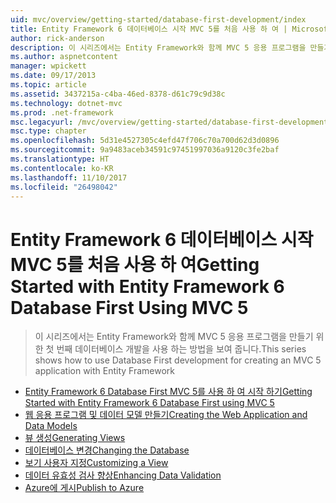 ```yaml
---
uid: mvc/overview/getting-started/database-first-development/index
title: Entity Framework 6 데이터베이스 시작 MVC 5를 처음 사용 하 여 | Microsoft Docs
author: rick-anderson
description: 이 시리즈에서는 Entity Framework와 함께 MVC 5 응용 프로그램을 만들기 위한 첫 번째 데이터베이스 개발을 사용 하는 방법을 보여 줍니다.
ms.author: aspnetcontent
manager: wpickett
ms.date: 09/17/2013
ms.topic: article
ms.assetid: 3437215a-c4ba-46ed-8378-d61c79c9d38c
ms.technology: dotnet-mvc
ms.prod: .net-framework
msc.legacyurl: /mvc/overview/getting-started/database-first-development
msc.type: chapter
ms.openlocfilehash: 5d31e4527305c4efd47f706c70a700d62d3d0896
ms.sourcegitcommit: 9a9483aceb34591c97451997036a9120c3fe2baf
ms.translationtype: HT
ms.contentlocale: ko-KR
ms.lasthandoff: 11/10/2017
ms.locfileid: "26498042"
---
```

<a name="getting-started-with-entity-framework-6-database-first-using-mvc-5"></a><span data-ttu-id="72dfb-103">Entity Framework 6 데이터베이스 시작 MVC 5를 처음 사용 하 여</span><span class="sxs-lookup"><span data-stu-id="72dfb-103">Getting Started with Entity Framework 6 Database First Using MVC 5</span></span>
====================
> <span data-ttu-id="72dfb-104">이 시리즈에서는 Entity Framework와 함께 MVC 5 응용 프로그램을 만들기 위한 첫 번째 데이터베이스 개발을 사용 하는 방법을 보여 줍니다.</span><span class="sxs-lookup"><span data-stu-id="72dfb-104">This series shows how to use Database First development for creating an MVC 5 application with Entity Framework</span></span>


- [<span data-ttu-id="72dfb-105">Entity Framework 6 Database First MVC 5를 사용 하 여 시작 하기</span><span class="sxs-lookup"><span data-stu-id="72dfb-105">Getting Started with Entity Framework 6 Database First using MVC 5</span></span>](setting-up-database.md)
- [<span data-ttu-id="72dfb-106">웹 응용 프로그램 및 데이터 모델 만들기</span><span class="sxs-lookup"><span data-stu-id="72dfb-106">Creating the Web Application and Data Models</span></span>](creating-the-web-application.md)
- [<span data-ttu-id="72dfb-107">뷰 생성</span><span class="sxs-lookup"><span data-stu-id="72dfb-107">Generating Views</span></span>](generating-views.md)
- [<span data-ttu-id="72dfb-108">데이터베이스 변경</span><span class="sxs-lookup"><span data-stu-id="72dfb-108">Changing the Database</span></span>](changing-the-database.md)
- [<span data-ttu-id="72dfb-109">보기 사용자 지정</span><span class="sxs-lookup"><span data-stu-id="72dfb-109">Customizing a View</span></span>](customizing-a-view.md)
- [<span data-ttu-id="72dfb-110">데이터 유효성 검사 향상</span><span class="sxs-lookup"><span data-stu-id="72dfb-110">Enhancing Data Validation</span></span>](enhancing-data-validation.md)
- [<span data-ttu-id="72dfb-111">Azure에 게시</span><span class="sxs-lookup"><span data-stu-id="72dfb-111">Publish to Azure</span></span>](publish-to-azure.md)
